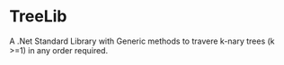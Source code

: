 # TreeLib
A .Net Standard Library with Generic methods to travere k-nary trees (k >=1) in any order required.
